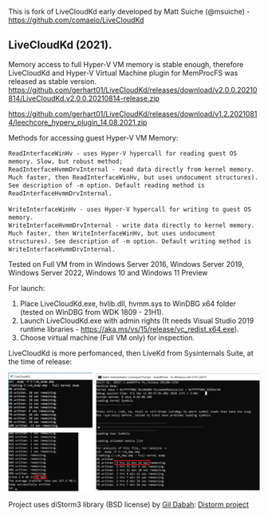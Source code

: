 This is fork of LiveCloudKd early developed by Matt Suiche (@msuiche) - https://github.com/comaeio/LiveCloudKd

## LiveCloudKd (2021).

Memory access to full Hyper-V VM memory is stable enough, therefore LiveCloudKd and Hyper-V Virtual Machine plugin for MemProcFS was released as stable version.
https://github.com/gerhart01/LiveCloudKd/releases/download/v2.0.0.20210814/LiveCloudKd.v2.0.0.20210814-release.zip

https://github.com/gerhart01/LiveCloudKd/releases/download/v1.2.20210814/leechcore_hyperv_plugin_14.08.2021.zip

Methods for accessing guest Hyper-V VM Memory: 

	ReadInterfaceWinHv - uses Hyper-V hypercall for reading guest OS memory. Slow, but robust method; 
	ReadInterfaceHvmmDrvInternal - read data directly from kernel memory. Much faster, then ReadInterfaceWinHv, but uses undocument structures). See description of -m option. Default reading method is ReadInterfaceHvmmDrvInternal.
	
	WriteInterfaceWinHv - uses Hyper-V hypercall for writing to guest OS memory.
	WriteInterfaceHvmmDrvInternal - write data directly to kernel memory. Much faster, then WriteInterfaceWinHv, but uses undocument structures). See description of -m option. Default writing method is WriteInterfaceHvmmDrvInternal.
	

Tested on Full VM from in Windows Server 2016, Windows Server 2019, Windows Server 2022, Windows 10 and Windows 11 Preview

For launch:

1. Place LiveCloudKd.exe, hvlib.dll, hvmm.sys to WinDBG x64 folder (tested on WinDBG from WDK 1809 - 21H1).
2. Launch LiveCloudKd.exe with admin rights (It needs Visual Studio 2019 runtime libraries - https://aka.ms/vs/15/release/vc_redist.x64.exe).
3. Choose virtual machine (Full VM only) for inspection.

LiveCloudKd is more perfomanced, then LiveKd from Sysinternals Suite, at the time of release:

![](./image02.png)

Project uses diStorm3 library (BSD license) by [Gil Dabah](https://twitter.com/_arkon): [Distorm project](https://github.com/gdabah/distorm)
